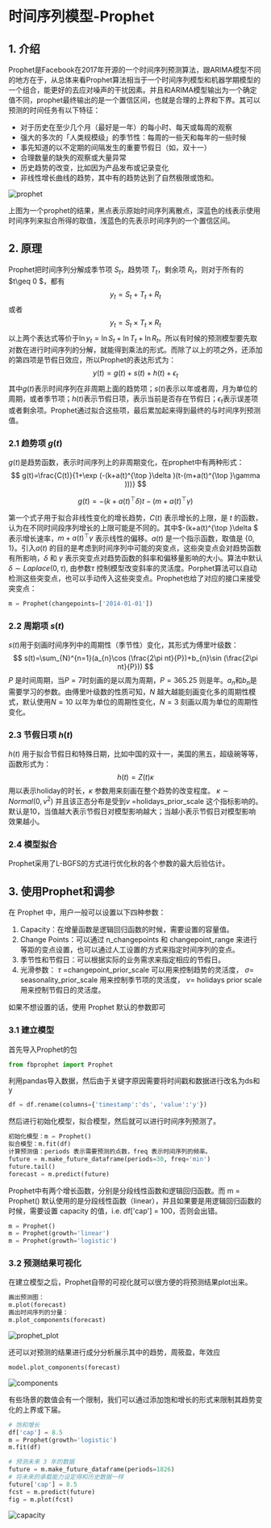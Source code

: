 # 时间序列模型-Prophet

## 1. 介绍

Prophet是Facebook在2017年开源的一个时间序列预测算法，跟ARIMA模型不同的地方在于，从总体来看Prophet算法相当于一个时间序列模型和机器学期模型的一个组合，能更好的去应对噪声的干扰因素。并且和ARIMA模型输出为一个确定值不同，prophet最终输出的是一个置信区间，也就是合理的上界和下界。其可以预测的时间任务有以下特征：

- 对于历史在至少几个月（最好是一年）的每小时、每天或每周的观察
- 强大的多次的「人类规模级」的季节性：每周的一些天和每年的一些时候
- 事先知道的以不定期的间隔发生的重要节假日（如，双十一）
- 合理数量的缺失的观察或大量异常
- 历史趋势的改变，比如因为产品发布或记录变化
- 非线性增长曲线的趋势，其中有的趋势达到了自然极限或饱和。

![prophet](https://gitee.com/zhanghang23/picture_bed/raw/master/time%20series%20database/prophet.png)

上图为一个prophet的结果，黑点表示原始时间序列离散点，深蓝色的线表示使用时间序列来拟合所得的取值，浅蓝色的先表示时间序列的一个置信区间。

## 2. 原理

Prophet把时间序列分解成季节项 $S_t$，趋势项 $T_t$，剩余项 $R_t$，则对于所有的$t\geq 0 $，都有
$$
y_t = S_t + T_t +R_t
$$
或者
$$
y_t = S_t \times  T_t \times R_t
$$
以上两个表达式等价于$\ln y_t=\ln S_t + \ln T_t + \ln R_t$。所以有时候的预测模型要先取对数在进行时间序列的分解，就能得到乘法的形式。而除了以上的项之外，还添加的第四项是节假日效应，所以Prophet的表达形式为：
$$
y(t)=g(t)+s(t)+h(t)+\epsilon _t
$$
其中$g(t)$表示时间序列在非周期上面的趋势项；$s(t)$表示以年或者周，月为单位的周期，或者季节项；$h(t)$表示节假日项，表示当前是否存在节假日；$\epsilon _t$表示误差项或者剩余项。Prophet通过拟合这些项，最后累加起来得到最终的与时间序列预测值。

### 2.1 趋势项 $g(t)$

$g(t)$是趋势函数，表示时间序列上的非周期变化，在prophet中有两种形式：
$$
g(t)=\frac{C(t)}{1+\exp (-(k+a(t)^{\top }\delta )(t-(m+a(t)^{\top }\gamma )))}
$$

$$
g(t)=-(k+a(t)^{\top }\delta )t-(m+a(t)^{\top }\gamma )
$$

第一个式子用于拟合非线性变化的增长趋势，$C(t)$ 表示增长的上限，是 $t$ 的函数，认为在不同时间段序列增长的上限可能是不同的。其中$-(k+a(t)^{\top }\delta $ 表示增长速率，$m+a(t)^{\top }\gamma$ 表示线性的偏移。$a(t)$ 是一个指示函数，取值是 $\left \{  0,1\right \}$。引入$a(t)$ 的目的是考虑到时间序列中可能的突变点，这些突变点会对趋势函数有所影响，$\delta$ 和 $\gamma$ 表示突变点对趋势函数的斜率和偏移量影响的大小。算法中默认$\delta \sim Laplace(0,\tau )$, 由参数$\tau$ 控制模型改变斜率的灵活度。Porphet算法可以自动检测这些突变点，也可以手动传入这些突变点。Prophet也给了对应的接口来接受突变点：

```python
m = Prophet(changepoints=['2014-01-01'])
```

### 2.2 周期项 $s(t)$

$s(t)$用于刻画时间序列中的周期性（季节性）变化，其形式为傅里叶级数：
$$
s(t)=\sum_{N}^{n=1}(a_{n}\cos (\frac{2\pi nt}{P})+b_{n}\sin (\frac{2\pi nt}{P}))
$$
$P$ 是时间周期，当$P=7$时刻画的是以周为周期，$P=365.25$ 则是年。$a_n$和$b_n$是需要学习的参数。由傅里叶级数的性质可知，$N$ 越大越能刻画变化多的周期性模式，默认使用$N=10$ 以年为单位的周期性变化，$N=3$ 刻画以周为单位的周期性变化。

### 2.3 节假日项 $h(t)$

$h(t)$ 用于拟合节假日和特殊日期，比如中国的双十一，美国的黑五，超级碗等等，函数形式为：
$$
h(t)=Z(t)\kappa
$$
用以表示holiday的时长，$\kappa$ 参数用来刻画在整个趋势的改变程度。 $\kappa \sim Normal(0,v^2)$ 并且该正态分布是受到$v$ =holidays_prior_scale 这个指标影响的。默认是10，当值越大表示节假日对模型影响越大；当越小表示节假日对模型影响效果越小。

### 2.4 模型拟合

Prophet采用了L-BGFS的方式进行优化秋的各个参数的最大后验估计。

## 3. 使用Prophet和调参

在 Prophet 中，用户一般可以设置以下四种参数：

1. Capacity：在增量函数是逻辑回归函数的时候，需要设置的容量值。
2. Change Points：可以通过 n_changepoints 和 changepoint_range 来进行等距的变点设置，也可以通过人工设置的方式来指定时间序列的变点。
3. 季节性和节假日：可以根据实际的业务需求来指定相应的节假日。
4. 光滑参数： $\tau$ =changepoint_prior_scale 可以用来控制趋势的灵活度，  $\sigma$= seasonality_prior_scale 用来控制季节项的灵活度， $v$= holidays prior scale 用来控制节假日的灵活度。

如果不想设置的话，使用 Prophet 默认的参数即可

### 3.1 建立模型

首先导入Prophet的包

```python
from fbprophet import Prophet
```

利用pandas导入数据，然后由于关键字原因需要将时间戳和数据进行改名为ds和y

```python
df = df.rename(columns={'timestamp':'ds', 'value':'y'})
```

然后进行初始化模型，拟合模型，然后就可以进行时间序列预测了。

```python
初始化模型：m = Prophet()
拟合模型：m.fit(df)
计算预测值：periods 表示需要预测的点数，freq 表示时间序列的频率。
future = m.make_future_dataframe(periods=30, freq='min')
future.tail()
forecast = m.predict(future)
```

Prophet中有两个增长函数，分别是分段线性函数和逻辑回归函数。而 m = Prophet() 默认使用的是分段线性函数（linear），并且如果要是用逻辑回归函数的时候，需要设置 capacity 的值，i.e. df['cap'] = 100，否则会出错。

```python
m = Prophet()
m = Prophet(growth='linear')
m = Prophet(growth='logistic')
```



### 3.2 预测结果可视化

在建立模型之后，Prophet自带的可视化就可以很方便的将预测结果plot出来。

```python
画出预测图：
m.plot(forecast)
画出时间序列的分量：
m.plot_components(forecast)
```



![prophet_plot](https://gitee.com/zhanghang23/picture_bed/raw/master/time%20series%20database/prophet.png)

还可以对预测的结果进行成分分析展示其中的趋势，周筱盈，年效应

```python
model.plot_components(forecast)
```

![components](https://gitee.com/zhanghang23/picture_bed/raw/master/time%20series%20database/trend.png)

有些场景的数值会有一个限制，我们可以通过添加饱和增长的形式来限制其趋势变化的上界或下届。

```python
# 饱和增长
df['cap'] = 8.5
m = Prophet(growth='logistic')
m.fit(df)

# 预测未来 3 年的数据
future = m.make_future_dataframe(periods=1826)
# 将未来的承载能力设定得和历史数据一样
future['cap'] = 8.5
fcst = m.predict(future)
fig = m.plot(fcst)
```

![capacity](https://gitee.com/zhanghang23/picture_bed/raw/master/time%20series%20database/cap.png)

